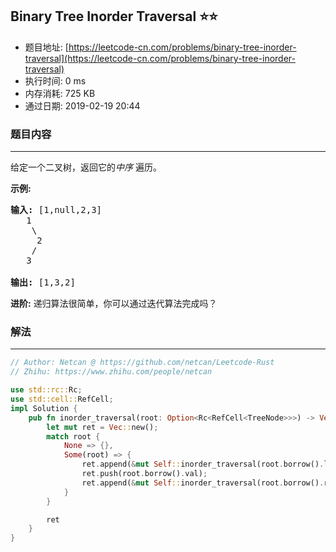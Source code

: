 ## Binary Tree Inorder Traversal :star::star:
- 题目地址: [https://leetcode-cn.com/problems/binary-tree-inorder-traversal](https://leetcode-cn.com/problems/binary-tree-inorder-traversal)
- 执行时间: 0 ms 
- 内存消耗: 725 KB
- 通过日期: 2019-02-19 20:44

### 题目内容
---
<p>给定一个二叉树，返回它的<em>中序 </em>遍历。</p>

<p><strong>示例:</strong></p>

<pre><strong>输入:</strong> [1,null,2,3]
   1
    \
     2
    /
   3

<strong>输出:</strong> [1,3,2]</pre>

<p><strong>进阶:</strong> 递归算法很简单，你可以通过迭代算法完成吗？</p>


### 解法
---
```rust
// Author: Netcan @ https://github.com/netcan/Leetcode-Rust
// Zhihu: https://www.zhihu.com/people/netcan

use std::rc::Rc;
use std::cell::RefCell;
impl Solution {
    pub fn inorder_traversal(root: Option<Rc<RefCell<TreeNode>>>) -> Vec<i32> {
        let mut ret = Vec::new();
        match root {
            None => {},
            Some(root) => {
                ret.append(&mut Self::inorder_traversal(root.borrow().left.clone()));
                ret.push(root.borrow().val);
                ret.append(&mut Self::inorder_traversal(root.borrow().right.clone()));
            }
        }

        ret
    }
}


```